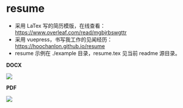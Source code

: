 # resume

* 采用 LaTex 写的简历模版，在线查看：https://www.overleaf.com/read/mgbjrbswgttr
* 采用 vuepress，书写我工作的见闻经历：https://hoochanlon.github.io/resume
* resume 示例在 ./example 目录，resume.tex 见当前 readme 源目录。

**DOCX**

![](https://cdn.statically.io/gh/hoochanlon/resume/main/resume.jpg)

**PDF**

![](https://cdn.statically.io/gh/hoochanlon/resume/main/resume.png)


